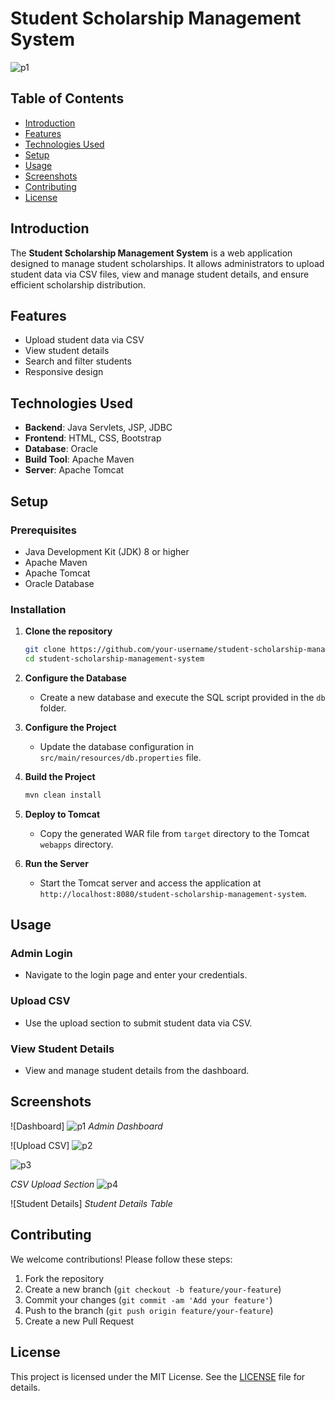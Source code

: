 # Student Scholarship Management System

![p1](https://github.com/user-attachments/assets/3214deb4-8157-4e0f-92fe-b0a7030dd4a5)

## Table of Contents

- [Introduction](#introduction)
- [Features](#features)
- [Technologies Used](#technologies-used)
- [Setup](#setup)
- [Usage](#usage)
- [Screenshots](#screenshots)
- [Contributing](#contributing)
- [License](#license)

## Introduction
The **Student Scholarship Management System** is a web application designed to manage student scholarships. It allows administrators to upload student data via CSV files, view and manage student details, and ensure efficient scholarship distribution.

## Features
- Upload student data via CSV
- View student details
- Search and filter students
- Responsive design

## Technologies Used
- **Backend**: Java Servlets, JSP, JDBC
- **Frontend**: HTML, CSS, Bootstrap
- **Database**: Oracle
- **Build Tool**: Apache Maven
- **Server**: Apache Tomcat

## Setup
### Prerequisites
- Java Development Kit (JDK) 8 or higher
- Apache Maven
- Apache Tomcat
- Oracle Database

### Installation
1. **Clone the repository**
    ```bash
    git clone https://github.com/your-username/student-scholarship-management-system.git
    cd student-scholarship-management-system
    ```

2. **Configure the Database**
    - Create a new database and execute the SQL script provided in the `db` folder.

3. **Configure the Project**
    - Update the database configuration in `src/main/resources/db.properties` file.

4. **Build the Project**
    ```bash
    mvn clean install
    ```

5. **Deploy to Tomcat**
    - Copy the generated WAR file from `target` directory to the Tomcat `webapps` directory.

6. **Run the Server**
    - Start the Tomcat server and access the application at `http://localhost:8080/student-scholarship-management-system`.

## Usage
### Admin Login
- Navigate to the login page and enter your credentials.

### Upload CSV
- Use the upload section to submit student data via CSV.

### View Student Details
- View and manage student details from the dashboard.

## Screenshots
![Dashboard] ![p1](https://github.com/user-attachments/assets/3214deb4-8157-4e0f-92fe-b0a7030dd4a5)
*Admin Dashboard*

![Upload CSV] ![p2](https://github.com/user-attachments/assets/2638664f-61b8-464a-9792-073692febb0e)

![p3](https://github.com/user-attachments/assets/74cf9cdd-f263-4850-819c-316af3aba0c5)

*CSV Upload Section*
![p4](https://github.com/user-attachments/assets/6683d718-674e-4f96-9042-372a25d78721)


![Student Details]
*Student Details Table*

## Contributing
We welcome contributions! Please follow these steps:
1. Fork the repository
2. Create a new branch (`git checkout -b feature/your-feature`)
3. Commit your changes (`git commit -am 'Add your feature'`)
4. Push to the branch (`git push origin feature/your-feature`)
5. Create a new Pull Request

## License
This project is licensed under the MIT License. See the [LICENSE](LICENSE) file for details.

